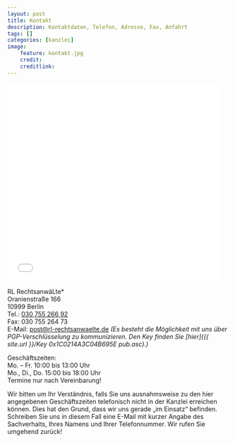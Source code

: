 ```yaml
---
layout: post
title: Kontakt
description: Kontaktdaten, Telefon, Adresse, Fax, Anfahrt
tags: []
categories: [kanzlei]
image:
    feature: kontakt.jpg
    credit: 
    creditlink:
---
```

<iframe width="95%" height="450" frameborder="0" style="border:0" src="/maps-frame/" allowfullscreen sandbox="allow-forms allow-modals allow-scripts allow-popups">
Die Kanzlei bei [Google Maps](https://goo.gl/maps/eSe22GDAfzJ2).
</iframe>



RL RechtsanwäLte*  
Oranienstraße 166  
10999 Berlin  
Tel.: [030 755 266 92](tel:+493075526692)  
Fax: 030 755 264 73  
E-Mail: <post@rl-rechtsanwaelte.de>
_(Es besteht die Möglichkeit mit uns über PGP-Verschlüsselung zu kommunizieren. Den Key finden Sie [hier]({{ site.url }}/Key 0x1C0214A3C04B695E pub.asc).)_


Geschäftszeiten:   
Mo. – Fr. 10:00 bis 13:00 Uhr  
Mo., Di., Do. 15:00 bis 18:00 Uhr  
Termine nur nach Vereinbarung!

Wir bitten um Ihr Verständnis, falls Sie uns ausnahmsweise zu den hier angegebenen Geschäftszeiten telefonisch nicht in der Kanzlei erreichen können. Dies hat den Grund, dass wir uns gerade „im Einsatz“ befinden. Schreiben Sie uns in diesem Fall eine E-Mail mit kurzer Angabe des Sachverhalts, Ihres Namens und Ihrer Telefonnummer. Wir rufen Sie umgehend zurück!
